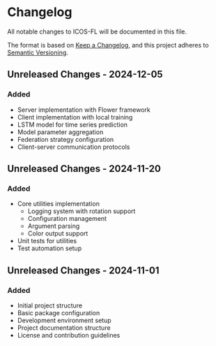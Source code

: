 # Changelog
All notable changes to ICOS-FL will be documented in this file.

The format is based on [Keep a Changelog](https://keepachangelog.com/en/1.1.0/),
and this project adheres to [Semantic Versioning](https://semver.org/spec/v2.0.0.html).

## Unreleased Changes - 2024-12-05
### Added
- Server implementation with Flower framework
- Client implementation with local training
- LSTM model for time series prediction
- Model parameter aggregation
- Federation strategy configuration
- Client-server communication protocols

## Unreleased Changes - 2024-11-20
### Added
- Core utilities implementation
  - Logging system with rotation support
  - Configuration management
  - Argument parsing
  - Color output support
- Unit tests for utilities
- Test automation setup

## Unreleased Changes - 2024-11-01
### Added
- Initial project structure
- Basic package configuration
- Development environment setup
- Project documentation structure
- License and contribution guidelines
